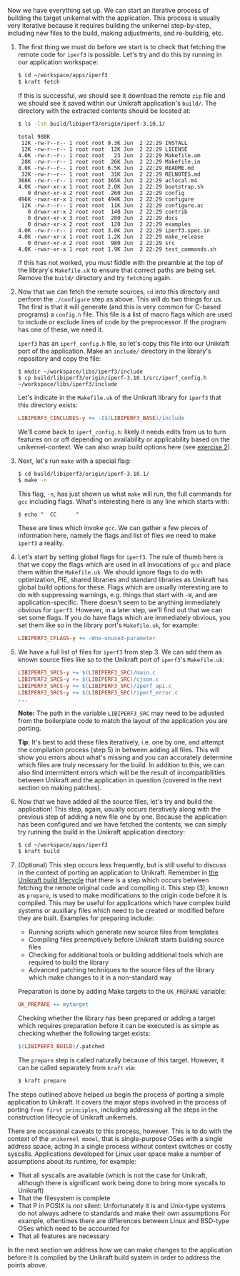 Now we have everything set up.
We can start an iterative process of building the target unikernel with the application.
This process is usually very iterative because it requires building the unikernel step-by-step, including new files to the build, making adjustments, and re-building, etc.

1. The first thing we must do before we start is to check that fetching the remote code for `iperf3` is possible.
   Let's try and do this by running in our application workspace:

   ```bash
   $ cd ~/workspace/apps/iperf3
   $ kraft fetch
   ```

   If this is successful, we should see it download the remote `zip` file and we should see it saved within our Unikraft application's `build/`.
   The directory with the extracted contents should be located at:

   ```bash
   $ ls -lsh build/libiperf3/origin/iperf-3.10.1/
   ```
   ```
   total 988K
    12K -rw-r--r-- 1 root root 9.3K Jun  2 22:29 INSTALL
    12K -rw-r--r-- 1 root root  12K Jun  2 22:29 LICENSE
   4.0K -rw-r--r-- 1 root root   23 Jun  2 22:29 Makefile.am
    28K -rw-r--r-- 1 root root  26K Jun  2 22:29 Makefile.in
   8.0K -rw-r--r-- 1 root root 6.5K Jun  2 22:29 README.md
    32K -rw-r--r-- 1 root root  31K Jun  2 22:29 RELNOTES.md
   368K -rw-r--r-- 1 root root 365K Jun  2 22:29 aclocal.m4
   4.0K -rwxr-xr-x 1 root root 2.0K Jun  2 22:29 bootstrap.sh
      0 drwxr-xr-x 2 root root  260 Jun  2 22:29 config
   496K -rwxr-xr-x 1 root root 494K Jun  2 22:29 configure
    12K -rw-r--r-- 1 root root  11K Jun  2 22:29 configure.ac
      0 drwxr-xr-x 2 root root  140 Jun  2 22:29 contrib
      0 drwxr-xr-x 3 root root  280 Jun  2 22:29 docs
      0 drwxr-xr-x 2 root root  120 Jun  2 22:29 examples
   4.0K -rw-r--r-- 1 root root 3.0K Jun  2 22:29 iperf3.spec.in
   4.0K -rwxr-xr-x 1 root root 1.2K Jun  2 22:29 make_release
      0 drwxr-xr-x 2 root root  980 Jun  2 22:29 src
   4.0K -rwxr-xr-x 1 root root 1.9K Jun  2 22:29 test_commands.sh
   ```

   If this has not worked, you must fiddle with the preamble at the top of the library's `Makefile.uk` to ensure that correct paths are being set.
   Remove the `build/` directory and try `fetching` again.

1. Now that we can fetch the remote sources, `cd` into this directory and perform the `./configure` step as above.
   This will do two things for us.
   The first is that it will generate (and this is very common for C-based programs) a `config.h` file.
   This file is a list of macro flags which are used to include or exclude lines of code by the preprocessor.
   If the program has one of these, we need it.

   `iperf3` has an `iperf_config.h` file, so let's copy this file into our Unikraft port of the application.
   Make an `include/` directory in the library's repository and copy the file:

   ```
   $ mkdir ~/workspace/libs/iperf3/include
   $ cp build/libiperf3/origin/iperf-3.10.1/src/iperf_config.h ~/workspace/libs/iperf3/include
   ```

   Let's indicate in the `Makefile.uk` of the Unikraft library for `iperf3` that this directory exists:
   ```Makefile
   LIBIPERF3_CINCLUDES-y += -I$(LIBIPERF3_BASE)/include
   ```

   We'll come back to `iperf_config.h`: likely it needs edits from us to turn features on or off depending on availability or applicability based on the unikernel-context.
   We can also wrap build options here (see [exercise 2](#02-add-fortunes-to-unikrafts-boot-sequence)).

1. Next, let's run `make` with a special flag:

   ```bash
   $ cd build/libiperf3/origin/iperf-3.10.1/
   $ make -n
   ```

   This flag, `-n`, has just shown us what `make` will run, the full commands for `gcc` including flags.
   What's interesting here is any line which starts with:

   ```
   $ echo "  CC      "
   ```

   These are lines which invoke `gcc`.
   We can gather a few pieces of information here, namely the flags and list of files we need to make `iperf3` a reality.

1. Let's start by setting global flags for `iperf3`.
   The rule of thumb here is that we copy the flags which are used in all invocations of `gcc` and place them within the `Makefile.uk`.
   We should ignore flags to do with optimization, PIE, shared libraries and standard libraries as Unikraft has global build options for these.
   Flags which are usually interesting are to do with suppressing warnings, e.g. things that start with `-W`, and are application-specific.
   There doesn't seem to be anything immediately obvious for `iperf3`.
   However, in a later step, we'll find out that we can set some flags.
   If you do have flags which are immediately obvious, you set them like so in the library port's `Makefile.uk`, for example:

   ```Makefile
   LIBIPERF3_CFLAGS-y += -Wno-unused-parameter
   ```

1. We have a full list of files for `iperf3` from step 3.
   We can add them as known source files like so to the Unikraft port of `iperf3`'s `Makefile.uk`:

   ```Makefile
   LIBIPERF3_SRCS-y += $(LIBIPERF3_SRC)/main.c
   LIBIPERF3_SRCS-y += $(LIBIPERF3_SRC)/cjson.c
   LIBIPERF3_SRCS-y += $(LIBIPERF3_SRC)/iperf_api.c
   LIBIPERF3_SRCS-y += $(LIBIPERF3_SRC)/iperf_error.c
   ...
   ```

   **Note:** The path in the variable `LIBIPERF3_SRC` may need to be adjusted from the boilerplate code to match the layout of the application you are porting.

   **Tip:** It's best to add these files iteratively, i.e. one by one, and attempt the compilation process (step 5) in between adding all files.
   This will show you errors about what's missing and you can accurately determine which files are truly necessary for the build.
   In addition to this, we can also find intermittent errors which will be the result of incompatibilities between Unikraft and the application in question (covered in the next section on making patches).

1. Now that we have added all the source files, let's try and build the application!  This step, again, usually occurs iteratively along with the previous step of adding a new file one by one.
   Because the application has been configured and we have fetched the contents, we can simply try running the build in the Unikraft application directory:

   ```bash
   $ cd ~/workspace/apps/iperf3
   $ kraft build
   ```

1. (Optional) This step occurs less frequently, but is still useful to discuss in the context of porting an application to Unikraft.
   Remember in [the Unikraft build lifecycle](community/hackathons/sessions/basic-app-porting/#the-unikraft-build-lifecycle) that there is a step which occurs between fetching the remote original code and compiling it. This step (3), known as `prepare`, is used to make modifications to the origin code before it is compiled.
   This may be useful for applications which have complex build systems or auxiliary files which need to be created or modified before they are built.
   Examples for preparing include:

   * Running scripts which generate new source files from templates
   * Compiling files preemptively before Unikraft starts building source files
   * Checking for additional tools or building additional tools which are required to build the library
   * Advanced patching techniques to the source files of the library which make changes to it in a non-standard way

   Preparation is done by adding Make targets to the `UK_PREPARE` variable:

   ```Makefile
   UK_PREPARE += mytarget
   ```

   Checking whether the library has been prepared or adding a target which requires preparation before it can be executed is as simple as checking whether the following target exists:

   ```Makefile
   $(LIBIPERF3_BUILD)/.patched
   ```

   The `prepare` step is called naturally because of this target.
   However, it can be called separately from `kraft` via:

   ```bash
   $ kraft prepare
   ```

The steps outlined above helped us begin the process of porting a simple application to Unikraft.
It covers the major steps involved in the process of porting `from first principles`, including addressing all the steps in the construction lifecycle of Unikraft unikernels.

There are occasional caveats to this process, however.
This is to do with the context of the `unikernel model`, that is single-purpose OSes with a single address space, acting in a single process without context switches or costly syscalls.
Applications developed for Linux user space make a number of assumptions about its runtime, for example:

* That all syscalls are available (which is not the case for Unikraft, although there is significant work being done to bring more syscalls to Unikraft)
* That the filesystem is complete
* That P in POSIX is _not_ silent: Unfortunately it is and Unix-type systems do not always adhere to standards and make their own assumptions
  For example, oftentimes there are differences between Linux and BSD-type OSes which need to be accounted for
* That all features are necessary

In the next section we address how we can make changes to the application before it is compiled by the Unikraft build system in order to address the points above.
